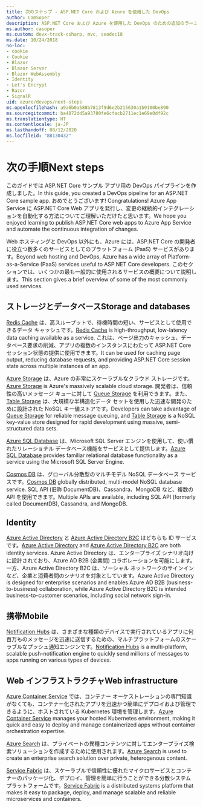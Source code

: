 ```yaml
---
title: 次のステップ - ASP.NET Core および Azure を使用した DevOps
author: CamSoper
description: ASP.NET Core および Azure を使用した DevOps のための追加のラーニング パス。
ms.author: casoper
ms.custom: devx-track-csharp, mvc, seodec18
ms.date: 10/24/2018
no-loc:
- cookie
- Cookie
- Blazor
- Blazor Server
- Blazor WebAssembly
- Identity
- Let's Encrypt
- Razor
- SignalR
uid: azure/devops/next-steps
ms.openlocfilehash: a9a6b0a588b7813f9d6e2b215630a1b9100be890
ms.sourcegitcommit: ba4872dd5a93780fe6cfacb2711ec1e69e0df92c
ms.translationtype: HT
ms.contentlocale: ja-JP
ms.lasthandoff: 08/12/2020
ms.locfileid: "88130432"
---
```

# <a name="next-steps"></a><span data-ttu-id="8bcbd-103">次の手順</span><span class="sxs-lookup"><span data-stu-id="8bcbd-103">Next steps</span></span>

<span data-ttu-id="8bcbd-104">このガイドでは ASP.NET Core サンプル アプリ用の DevOps パイプラインを作成しました。</span><span class="sxs-lookup"><span data-stu-id="8bcbd-104">In this guide, you created a DevOps pipeline for an ASP.NET Core sample app.</span></span> <span data-ttu-id="8bcbd-105">おめでとうございます! </span><span class="sxs-lookup"><span data-stu-id="8bcbd-105">Congratulations!</span></span> <span data-ttu-id="8bcbd-106">Azure App Service に ASP.NET Core Web アプリを発行し、変更の継続的インテグレーションを自動化する方法についてご理解いただけたと思います。</span><span class="sxs-lookup"><span data-stu-id="8bcbd-106">We hope you enjoyed learning to publish ASP.NET Core web apps to Azure App Service and automate the continuous integration of changes.</span></span>

<span data-ttu-id="8bcbd-107">Web ホスティングと DevOps 以外にも、Azure には、ASP.NET Core の開発者に役立つ数多くのサービスとしてのプラットフォーム (PaaS) サービスがあります。</span><span class="sxs-lookup"><span data-stu-id="8bcbd-107">Beyond web hosting and DevOps, Azure has a wide array of Platform-as-a-Service (PaaS) services useful to ASP.NET Core developers.</span></span> <span data-ttu-id="8bcbd-108">このセクションでは、いくつかの最も一般的に使用されるサービスの概要について説明します。</span><span class="sxs-lookup"><span data-stu-id="8bcbd-108">This section gives a brief overview of some of the most commonly used services.</span></span>

## <a name="storage-and-databases"></a><span data-ttu-id="8bcbd-109">ストレージとデータベース</span><span class="sxs-lookup"><span data-stu-id="8bcbd-109">Storage and databases</span></span>

<span data-ttu-id="8bcbd-110">[Redis Cache](/azure/redis-cache/) は、高スループットで、待機時間の短い、サービスとして使用できるデータ キャッシュです。</span><span class="sxs-lookup"><span data-stu-id="8bcbd-110">[Redis Cache](/azure/redis-cache/) is high-throughput, low-latency data caching available as a service.</span></span> <span data-ttu-id="8bcbd-111">これは、ページ出力のキャッシュ、データベース要求の削減、アプリの複数のインスタンスにわたって ASP.NET Core セッション状態の提供に使用できます。</span><span class="sxs-lookup"><span data-stu-id="8bcbd-111">It can be used for caching page output, reducing database requests, and providing ASP.NET Core session state across multiple instances of an app.</span></span>

<span data-ttu-id="8bcbd-112">[Azure Storage](/azure/storage/) は、Azure の非常にスケーラブルなクラウド ストレージです。</span><span class="sxs-lookup"><span data-stu-id="8bcbd-112">[Azure Storage](/azure/storage/) is Azure's massively scalable cloud storage.</span></span> <span data-ttu-id="8bcbd-113">開発者は、信頼性の高いメッセージ キューに対して [Queue Storage](/azure/storage/queues/storage-queues-introduction) を利用できます。また、[Table Storage](/azure/storage/tables/table-storage-overview) は、大規模な半構造化データ セットを使用した迅速な開発のために設計された NoSQL キー値ストアです。</span><span class="sxs-lookup"><span data-stu-id="8bcbd-113">Developers can take advantage of [Queue Storage](/azure/storage/queues/storage-queues-introduction) for reliable message queuing, and [Table Storage](/azure/storage/tables/table-storage-overview) is a NoSQL key-value store designed for rapid development using massive, semi-structured data sets.</span></span>

<span data-ttu-id="8bcbd-114">[Azure SQL Database](/azure/sql-database/) は、Microsoft SQL Server エンジンを使用して、使い慣れたリレーショナル データベース機能をサービスとして提供します。</span><span class="sxs-lookup"><span data-stu-id="8bcbd-114">[Azure SQL Database](/azure/sql-database/) provides familiar relational database functionality as a service using the Microsoft SQL Server Engine.</span></span>

<span data-ttu-id="8bcbd-115">[Cosmos DB](/azure/cosmos-db/) は、グローバル分散型のマルチモデル NoSQL データベース サービスです。</span><span class="sxs-lookup"><span data-stu-id="8bcbd-115">[Cosmos DB](/azure/cosmos-db/) globally distributed, multi-model NoSQL database service.</span></span> <span data-ttu-id="8bcbd-116">SQL API (旧称 DocumentDB)、Cassandra、MongoDB など、複数の API を使用できます。</span><span class="sxs-lookup"><span data-stu-id="8bcbd-116">Multiple APIs are available, including SQL API (formerly called DocumentDB), Cassandra, and MongoDB.</span></span>

## Identity

<span data-ttu-id="8bcbd-117">[Azure Active Directory](/azure/active-directory/) と [Azure Active Directory B2C](/azure/active-directory-b2c/) はどちらも ID サービスです。</span><span class="sxs-lookup"><span data-stu-id="8bcbd-117">[Azure Active Directory](/azure/active-directory/) and [Azure Active Directory B2C](/azure/active-directory-b2c/) are both identity services.</span></span> <span data-ttu-id="8bcbd-118">Azure Active Directory は、エンタープライズ シナリオ向けに設計されており、Azure AD B2B (企業間) コラボレーションを可能にします。一方、Azure Active Directory B2C は、ソーシャル ネットワークのサインインなど、企業と消費者間のシナリオを対象としています。</span><span class="sxs-lookup"><span data-stu-id="8bcbd-118">Azure Active Directory is designed for enterprise scenarios and enables Azure AD B2B (business-to-business) collaboration, while Azure Active Directory B2C is intended business-to-customer scenarios, including social network sign-in.</span></span>

## <a name="mobile"></a><span data-ttu-id="8bcbd-119">携帯</span><span class="sxs-lookup"><span data-stu-id="8bcbd-119">Mobile</span></span>

<span data-ttu-id="8bcbd-120">[Notification Hubs](/azure/notification-hubs/) は、さまざまな種類のデバイスで実行されているアプリに何百万ものメッセージを迅速に送信するための、マルチプラットフォームのスケーラブルなプッシュ通知エンジンです。</span><span class="sxs-lookup"><span data-stu-id="8bcbd-120">[Notification Hubs](/azure/notification-hubs/) is a multi-platform, scalable push-notification engine to quickly send millions of messages to apps running on various types of devices.</span></span>

## <a name="web-infrastructure"></a><span data-ttu-id="8bcbd-121">Web インフラストラクチャ</span><span class="sxs-lookup"><span data-stu-id="8bcbd-121">Web infrastructure</span></span>

<span data-ttu-id="8bcbd-122">[Azure Container Service](/azure/aks/) では、コンテナー オーケストレーションの専門知識がなくても、コンテナー化されたアプリを迅速かつ簡単にデプロイおよび管理できるように、ホストされている Kubernetes 環境を管理します。</span><span class="sxs-lookup"><span data-stu-id="8bcbd-122">[Azure Container Service](/azure/aks/) manages your hosted Kubernetes environment, making it quick and easy to deploy and manage containerized apps without container orchestration expertise.</span></span>

<span data-ttu-id="8bcbd-123">[Azure Search](/azure/search/) は、プライベートの異種コンテンツに対してエンタープライズ検索ソリューションを作成するために使用されます。</span><span class="sxs-lookup"><span data-stu-id="8bcbd-123">[Azure Search](/azure/search/) is used to create an enterprise search solution over private, heterogenous content.</span></span>

<span data-ttu-id="8bcbd-124">[Service Fabric](/azure/service-fabric/) は、スケーラブルで信頼性に優れたマイクロサービスとコンテナーのパッケージ化、デプロイ、管理を簡単に行うことができる分散システム プラットフォームです。</span><span class="sxs-lookup"><span data-stu-id="8bcbd-124">[Service Fabric](/azure/service-fabric/) is a distributed systems platform that makes it easy to package, deploy, and manage scalable and reliable microservices and containers.</span></span>

